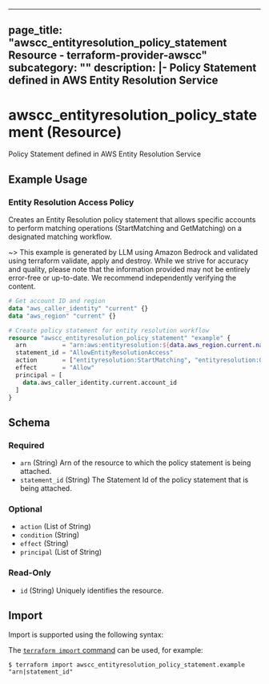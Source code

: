 
---
page_title: "awscc_entityresolution_policy_statement Resource - terraform-provider-awscc"
subcategory: ""
description: |-
  Policy Statement defined in AWS Entity Resolution Service
---

# awscc_entityresolution_policy_statement (Resource)

Policy Statement defined in AWS Entity Resolution Service

## Example Usage

### Entity Resolution Access Policy

Creates an Entity Resolution policy statement that allows specific accounts to perform matching operations (StartMatching and GetMatching) on a designated matching workflow.

~> This example is generated by LLM using Amazon Bedrock and validated using terraform validate, apply and destroy. While we strive for accuracy and quality, please note that the information provided may not be entirely error-free or up-to-date. We recommend independently verifying the content.

```terraform
# Get account ID and region
data "aws_caller_identity" "current" {}
data "aws_region" "current" {}

# Create policy statement for entity resolution workflow
resource "awscc_entityresolution_policy_statement" "example" {
  arn          = "arn:aws:entityresolution:${data.aws_region.current.name}:${data.aws_caller_identity.current.account_id}:matchingworkflow/example-workflow"
  statement_id = "AllowEntityResolutionAccess"
  action       = ["entityresolution:StartMatching", "entityresolution:GetMatching"]
  effect       = "Allow"
  principal = [
    data.aws_caller_identity.current.account_id
  ]
}
```

<!-- schema generated by tfplugindocs -->
## Schema

### Required

- `arn` (String) Arn of the resource to which the policy statement is being attached.
- `statement_id` (String) The Statement Id of the policy statement that is being attached.

### Optional

- `action` (List of String)
- `condition` (String)
- `effect` (String)
- `principal` (List of String)

### Read-Only

- `id` (String) Uniquely identifies the resource.

## Import

Import is supported using the following syntax:

The [`terraform import` command](https://developer.hashicorp.com/terraform/cli/commands/import) can be used, for example:

```shell
$ terraform import awscc_entityresolution_policy_statement.example "arn|statement_id"
```

